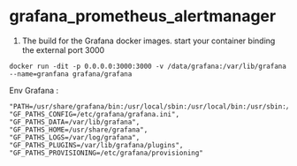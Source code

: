 # grafana_prometheus_alertmanager

1. The build for the Grafana docker images.
start your container binding the external port 3000

```docker run -dit -p 0.0.0.0:3000:3000 -v /data/grafana:/var/lib/grafana --name=granfana grafana/grafana```

Env Grafana : 
```
"PATH=/usr/share/grafana/bin:/usr/local/sbin:/usr/local/bin:/usr/sbin:/usr/bin:/sbin:/bin",
"GF_PATHS_CONFIG=/etc/grafana/grafana.ini",
"GF_PATHS_DATA=/var/lib/grafana",
"GF_PATHS_HOME=/usr/share/grafana",
"GF_PATHS_LOGS=/var/log/grafana",
"GF_PATHS_PLUGINS=/var/lib/grafana/plugins",
"GF_PATHS_PROVISIONING=/etc/grafana/provisioning"
```




